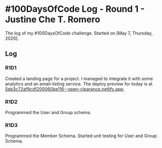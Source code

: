 # #100DaysOfCode Log - Round 1 - Justine Che T. Romero
The log of my #100DaysOfCode challenge. Started on [May 7, Thursday, 2020].

## Log

### R1D1
Created a landing page for a project. I managed to integrate it with some analytics and an email-listing service. The deploy preview for today is at [5eb3c72af9cdf200060be116--open-clearance.netlify.app](https://5eb3c72af9cdf200060be116--open-clearance.netlify.app); 

### R1D2
Programmed the User and Group schema.

### R1D3
Programmed the Member Schema. Started unit testing for User and Group Schema.
